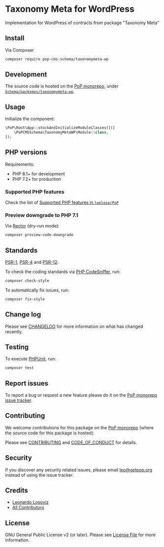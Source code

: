 # Taxonomy Meta for WordPress

<!--
[![Build Status][ico-travis]][link-travis]
[![Quality Score][ico-code-quality]][link-code-quality]
[![Software License][ico-license]](LICENSE.md)
[![Latest Version on Packagist][ico-version]][link-packagist]
[![Coverage Status][ico-scrutinizer]][link-scrutinizer]
[![Total Downloads][ico-downloads]][link-downloads]
-->

Implementation for WordPress of contracts from package "Taxonomy Meta"

## Install

Via Composer

``` bash
composer require pop-cms-schema/taxonomymeta-wp
```

## Development

The source code is hosted on the [PoP monorepo](https://github.com/leoloso/PoP), under [`Schema/packages/taxonomymeta-wp`](https://github.com/leoloso/PoP/tree/master/layers/Schema/packages/taxonomymeta-wp).

## Usage

Initialize the component:

``` php
\PoP\Root\App::stockAndInitializeModuleClasses([([
    \PoPCMSSchema\TaxonomyMetaWP\Module::class,
]);
```

## PHP versions

Requirements:

- PHP 8.1+ for development
- PHP 7.2+ for production

### Supported PHP features

Check the list of [Supported PHP features in `leoloso/PoP`](https://github.com/leoloso/PoP/blob/master/docs/supported-php-features.md)

### Preview downgrade to PHP 7.1

Via [Rector](https://github.com/rectorphp/rector) (dry-run mode):

```bash
composer preview-code-downgrade
```

## Standards

[PSR-1](https://www.php-fig.org/psr/psr-1), [PSR-4](https://www.php-fig.org/psr/psr-4) and [PSR-12](https://www.php-fig.org/psr/psr-12).

To check the coding standards via [PHP CodeSniffer](https://github.com/squizlabs/PHP_CodeSniffer), run:

``` bash
composer check-style
```

To automatically fix issues, run:

``` bash
composer fix-style
```

## Change log

Please see [CHANGELOG](CHANGELOG.md) for more information on what has changed recently.

## Testing

To execute [PHPUnit](https://phpunit.de/), run:

``` bash
composer test
```

## Report issues

To report a bug or request a new feature please do it on the [PoP monorepo issue tracker](https://github.com/leoloso/PoP/issues).

## Contributing

We welcome contributions for this package on the [PoP monorepo](https://github.com/leoloso/PoP) (where the source code for this package is hosted).

Please see [CONTRIBUTING](CONTRIBUTING.md) and [CODE_OF_CONDUCT](CODE_OF_CONDUCT.md) for details.

## Security

If you discover any security related issues, please email leo@getpop.org instead of using the issue tracker.

## Credits

- [Leonardo Losoviz][link-author]
- [All Contributors][link-contributors]

## License

GNU General Public License v2 (or later). Please see [License File](LICENSE.md) for more information.

[ico-version]: https://img.shields.io/packagist/v/pop-cms-schema/taxonomymeta-wp.svg?style=flat-square
[ico-license]: https://img.shields.io/badge/license-GPLv2-brightgreen.svg?style=flat-square
[ico-travis]: https://img.shields.io/travis/pop-cms-schema/taxonomymeta-wp/master.svg?style=flat-square
[ico-scrutinizer]: https://img.shields.io/scrutinizer/coverage/g/pop-cms-schema/taxonomymeta-wp.svg?style=flat-square
[ico-code-quality]: https://img.shields.io/scrutinizer/g/pop-cms-schema/taxonomymeta-wp.svg?style=flat-square
[ico-downloads]: https://img.shields.io/packagist/dt/pop-cms-schema/taxonomymeta-wp.svg?style=flat-square

[link-packagist]: https://packagist.org/packages/pop-cms-schema/taxonomymeta-wp
[link-travis]: https://travis-ci.org/pop-cms-schema/taxonomymeta-wp
[link-scrutinizer]: https://scrutinizer-ci.com/g/pop-cms-schema/taxonomymeta-wp/code-structure
[link-code-quality]: https://scrutinizer-ci.com/g/pop-cms-schema/taxonomymeta-wp
[link-downloads]: https://packagist.org/packages/pop-cms-schema/taxonomymeta-wp
[link-author]: https://github.com/leoloso
[link-contributors]: ../../../../../../contributors
